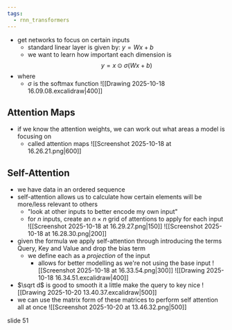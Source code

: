 ```yaml
---
tags:
  - rnn_transformers
---
```

- get networks to focus on certain inputs
	- standard linear layer is given by: $y=Wx+b$
	- we want to learn how important each dimension is
$$
y = x \odot \sigma (Wx+b)
$$
- where
	- $\sigma$ is the softmax function 
![[Drawing 2025-10-18 16.09.08.excalidraw|400]]
## Attention Maps
- if we know the attention weights, we can work out what areas a model is focusing on
	- called attention maps
![[Screenshot 2025-10-18 at 16.26.21.png|600]]
## Self-Attention
- we have data in an ordered sequence
- self-attention allows us to calculate how certain elements will be more/less relevant to others
	- "look at other inputs to better encode my own input"
	- for $n$ inputs, create an $n \times n$ grid of attentions to apply for each input
	![[Screenshot 2025-10-18 at 16.29.27.png|150]]
![[Screenshot 2025-10-18 at 16.28.30.png|200]]
- given the formula we apply self-attention through introducing the terms Query, Key and Value and drop the bias term
	- we define each as a *projection* of the input
		- allows for better modelling as we're not using the base input
![[Screenshot 2025-10-18 at 16.33.54.png|300]]
![[Drawing 2025-10-18 16.34.51.excalidraw|400]]
- $\sqrt d$ is good to smooth it a little make the query to key nice
![[Drawing 2025-10-20 13.40.37.excalidraw|500]]
- we can use the matrix form of these matrices to perform self attention all at once
![[Screenshot 2025-10-20 at 13.46.32.png|500]]

slide 51
